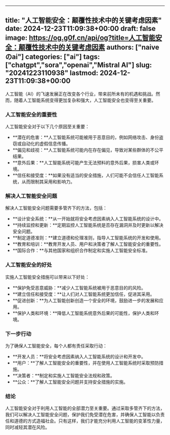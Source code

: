 
---
title: "人工智能安全：颠覆性技术中的关键考虑因素"
date: 2024-12-23T11:09:38+00:00
draft: false
image: https://og.g0f.cn/api/og?title=人工智能安全：颠覆性技术中的关键考虑因素
authors: ["naiveのai"]
categories: ["ai"]
tags: ["chatgpt","sora","openai","Mistral AI"]
slug: "20241223110938"
lastmod: 2024-12-23T11:09:38+00:00
---
人工智能（AI）的飞速发展正在改变各个行业，带来前所未有的机遇和挑战。然而，随着人工智能系统变得更加复杂和强大，人工智能安全也变得至关重要。

### 人工智能安全的重要性

人工智能安全对于以下几个原因至关重要：

* **潜在的危害：**人工智能系统可能被用于恶意目的，例如网络攻击、身份盗窃或自动化的虚假信息传播。
* **偏见和歧视：**人工智能系统可能内在存在偏见，导致对某些群体的不公平结果。
* **意外后果：**人工智能系统可能产生无法预料的意外后果，损害人类或环境。
* **信任和接受度：**如果没有适当的安全措施，人们可能不会信任人工智能系统，从而限制其采用和影响力。

### 解决人工智能安全问题

解决人工智能安全问题需要多管齐下的方法，包括：

* **设计安全系统：**从一开始就将安全考虑因素纳入人工智能系统的设计中。
* **持续监控和更新：**定期监控人工智能系统是否存在漏洞并及时更新以解决安全问题。
* **制定道德准则：**建立道德和伦理准则，指导人工智能系统的开发和使用。
* **教育和培训：**教育开发人员、用户和决策者了解人工智能安全的重要性。
* **国际合作：**与其他国家和组织合作制定和实施人工智能安全标准。

### 人工智能安全的好处

实施人工智能安全措施可以带来以下好处：

* **保护免受恶意威胁：**减少人工智能系统被用于恶意目的的风险。
* **建立信任和接受度：**让人们对人工智能系统更加信任，促进其采用。
* **促进创新：**为人工智能创新创造一个安全的环境，鼓励进一步的发展和应用。
* **保护人类和环境：**降低人工智能系统意外后果的可能性，保护人类和环境。

### 下一步行动

为了确保人工智能安全，每个人都有责任采取行动：

* **开发人员：**将安全考虑因素纳入人工智能系统的设计和开发中。
* **用户：**了解人工智能安全的重要性，并在使用人工智能系统时采取预防措施。
* **决策者：**制定和实施人工智能安全法规和政策。
* **公众：**了解人工智能安全问题并支持安全措施的实施。

### 结论

人工智能安全对于利用人工智能的全部潜力至关重要。通过采取多管齐下的方法，我们可以解决人工智能安全问题，保护我们免受潜在危害，并确保人工智能以负责任和道德的方式造福社会。只有这样，我们才能充分利用人工智能的变革性力量，同时减轻其潜在风险。